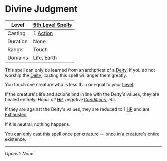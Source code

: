 # Divine Judgment

| Level    | [5th Level Spells](5th%20Level%20Spells.md)                                    |
| -------- | ------------------------------------------------------------------------------ |
| Casting  | 1 [Action](../../../../Game%20Procedures/Core%20Procedures/Action.md)          |
| Duration | None                                                                           |
| Range    | Touch                                                                          |
| Domains  | [Life](../../Spell%20Domains/Life.md), [Earth](../../Spell%20Domains/Earth.md) |

This spell can only be learned from an archpriest of a [Deity](../../../Deities.md). If you do not worship the [Deity](../../../Deities.md), casting this spell will anger them greatly.

You touch one creature who is less than or equal to your [Level](../../../../Player%20Characters/Derived%20Statistics/Level.md).

If the creature's life and actions and in line with the Deity's values, they are healed entirely.
*Heals all [HP](../../../../Player%20Characters/Derived%20Statistics/Hit%20Points.md), negative [Conditions](../../../../Game%20Procedures/Conditions/{Conditions}.md), etc.*

If they are against the Deity's values, they are reduced to 1 [HP](../../../../Player%20Characters/Derived%20Statistics/Hit%20Points.md) and are [Exhausted](../../../../Game%20Procedures/Conditions/Exhausted.md).

If it is neutral, nothing happens.

You can only cast this spell once per creature — once in a creature's entire existence.

---
*Upcast: None*

